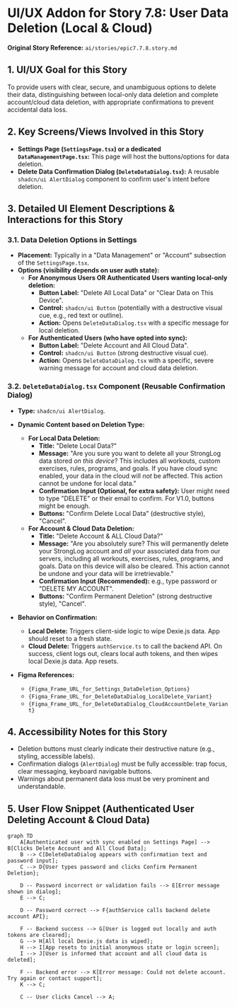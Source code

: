 # UI/UX Addon for Story 7.8: User Data Deletion (Local & Cloud)

**Original Story Reference:** `ai/stories/epic7.7.8.story.md`

## 1. UI/UX Goal for this Story

To provide users with clear, secure, and unambiguous options to delete their data, distinguishing between local-only data deletion and complete account/cloud data deletion, with appropriate confirmations to prevent accidental data loss.

## 2. Key Screens/Views Involved in this Story

- **Settings Page (`SettingsPage.tsx`) or a dedicated `DataManagementPage.tsx`:** This page will host the buttons/options for data deletion.
- **Delete Data Confirmation Dialog (`DeleteDataDialog.tsx`):** A reusable `shadcn/ui AlertDialog` component to confirm user's intent before deletion.

## 3. Detailed UI Element Descriptions & Interactions for this Story

### 3.1. Data Deletion Options in Settings

- **Placement:** Typically in a "Data Management" or "Account" subsection of the `SettingsPage.tsx`.
- **Options (visibility depends on user auth state):**
  - **For Anonymous Users OR Authenticated Users wanting local-only deletion:**
    - **Button Label:** "Delete All Local Data" or "Clear Data on This Device".
    - **Control:** `shadcn/ui Button` (potentially with a destructive visual cue, e.g., red text or outline).
    - **Action:** Opens `DeleteDataDialog.tsx` with a specific message for local deletion.
  - **For Authenticated Users (who have opted into sync):**
    - **Button Label:** "Delete Account and All Cloud Data".
    - **Control:** `shadcn/ui Button` (strong destructive visual cue).
    - **Action:** Opens `DeleteDataDialog.tsx` with a specific, severe warning message for account and cloud data deletion.

### 3.2. `DeleteDataDialog.tsx` Component (Reusable Confirmation Dialog)

- **Type:** `shadcn/ui AlertDialog`.
- **Dynamic Content based on Deletion Type:**
  - **For Local Data Deletion:**
    - **Title:** "Delete Local Data?"
    - **Message:** "Are you sure you want to delete all your StrongLog data stored *on this device*? This includes all workouts, custom exercises, rules, programs, and goals. If you have cloud sync enabled, your data in the cloud will *not* be affected. This action cannot be undone for local data."
    - **Confirmation Input (Optional, for extra safety):** User might need to type "DELETE" or their email to confirm. For V1.0, buttons might be enough.
    - **Buttons:** "Confirm Delete Local Data" (destructive style), "Cancel".
  - **For Account & Cloud Data Deletion:**
    - **Title:** "Delete Account & ALL Cloud Data?"
    - **Message:** "Are you absolutely sure? This will permanently delete your StrongLog account and *all* your associated data from our servers, including all workouts, exercises, rules, programs, and goals. Data on this device will also be cleared. This action cannot be undone and your data will be irretrievable."
    - **Confirmation Input (Recommended):** e.g., type password or "DELETE MY ACCOUNT".
    - **Buttons:** "Confirm Permanent Deletion" (strong destructive style), "Cancel".
- **Behavior on Confirmation:**
  - **Local Delete:** Triggers client-side logic to wipe Dexie.js data. App should reset to a fresh state.
  - **Cloud Delete:** Triggers `authService.ts` to call the backend API. On success, client logs out, clears local auth tokens, and then wipes local Dexie.js data. App resets.

- **Figma References:**
  - `{Figma_Frame_URL_for_Settings_DataDeletion_Options}`
  - `{Figma_Frame_URL_for_DeleteDataDialog_LocalDelete_Variant}`
  - `{Figma_Frame_URL_for_DeleteDataDialog_CloudAccountDelete_Variant}`

## 4. Accessibility Notes for this Story

- Deletion buttons must clearly indicate their destructive nature (e.g., styling, accessible labels).
- Confirmation dialogs (`AlertDialog`) must be fully accessible: trap focus, clear messaging, keyboard navigable buttons.
- Warnings about permanent data loss must be very prominent and understandable.

## 5. User Flow Snippet (Authenticated User Deleting Account & Cloud Data)

```mermaid
graph TD
    A[Authenticated user with sync enabled on Settings Page] --> B[Clicks Delete Account and All Cloud Data];
    B --> C[DeleteDataDialog appears with confirmation text and password input];
    C --> D{User types password and clicks Confirm Permanent Deletion};

    D -- Password incorrect or validation fails --> E[Error message shown in dialog];
    E --> C;

    D -- Password correct --> F{authService calls backend delete account API};

    F -- Backend success --> G[User is logged out locally and auth tokens are cleared];
    G --> H[All local Dexie.js data is wiped];
    H --> I[App resets to initial anonymous state or login screen];
    I --> J[User is informed that account and all cloud data is deleted];

    F -- Backend error --> K[Error message: Could not delete account. Try again or contact support];
    K --> C;

    C -- User clicks Cancel --> A;
```
